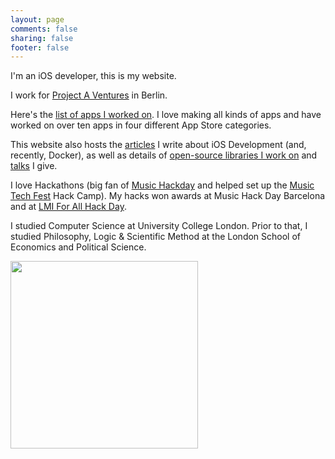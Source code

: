 ```yaml
---
layout: page
comments: false
sharing: false
footer: false
---
```


I'm an iOS developer, this is my website.

I work for [Project A Ventures](https://www.project-a.com/) in Berlin. 

Here's the [list of apps I worked on](/apps). I love making all kinds of apps and have worked on over ten apps in four different App Store categories. 

This website also hosts the [articles](/articles) I write about iOS Development (and, recently, Docker), as well as details of [open-source libraries I work on](/libraries) and [talks](/talks) I give. 

I love Hackathons (big fan of [Music Hackday](http://new.musichackday.org/) and helped set up the [Music Tech Fest](http://musictechfest.net/) Hack Camp). My hacks won awards at Music Hack Day Barcelona and at [LMI For All Hack Day](http://rewiredstate.org/hacks/lmi-4-all-modding-day). 

I studied Computer Science at University College London. Prior to that, I studied Philosophy, Logic & Scientific Method at the London School of Economics and Political Science. 

<img style="float: center;" width="300" src="https://i.imgur.com/Ssr0ulo.jpg">

